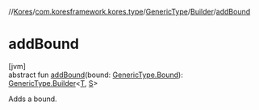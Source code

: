 //[Kores](../../../../index.md)/[com.koresframework.kores.type](../../index.md)/[GenericType](../index.md)/[Builder](index.md)/[addBound](add-bound.md)

# addBound

[jvm]\
abstract fun [addBound](add-bound.md)(bound: [GenericType.Bound](../-bound/index.md)): [GenericType.Builder](index.md)<[T](index.md), [S](index.md)>

Adds a bound.
